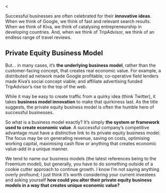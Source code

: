 <<p>Successful businesses are often celebrated for their <strong>innovative ideas</strong>. When we think of Google, we think of fast and relevant search results. When we think of Kiva, we think of catalysing entrepreneurship in developing countries. And, when we think of TripAdvisor, we think of an endless range of travel reviews.</p><h2>Private Equity Business Model</h2><p>But&#8230; in many cases, it&#8217;s <strong>the underlying business model</strong>, rather than the customer-facing concept, that creates real economic value. For example, a distributed ad network made Google profitable; co-operative field lenders made Kiva&#8217;s social concept viable; and affiliate advertising funded TripAdvisor&#8217;s rise to the top of the web.</p><p>While it may be easy to create traffic from a quirky idea (think Twitter), it takes <strong>business model innovation</strong> to make that quirkiness last. As the title suggests, the private equity business model is often the humble hero of successful businesses.</p><p>So what is a business model exactly? It&#8217;s simply <strong>the system or framework used to create economic value</strong>. A successful company&#8217;s competitive advantage must have a distinctive link to its private equity business model. The focus may be on generating revenue, saving on costs, optimising working capital, maximising cash flow or anything that creates economic value-add in a unique manner.</p><p>We tend to name our business models (the latest references being to the Freemium model), but generally, you have to do something outside of a cookie cutter approach to continue growth. I know I&#8217;m not saying anything overly profound; I just think it&#8217;s worth considering your current investees and asking yourself <strong>how could you alter their private equity business models in a way that creates unique economic value?</strong></p>

